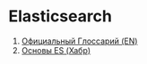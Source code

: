 # Elasticsearch

1. [Официальный Глоссарий (EN)](https://www.elastic.co/guide/en/elastic-stack-glossary/current/terms.html)
2. [Основы ES (Хабр)](https://habr.com/ru/articles/280488/)
